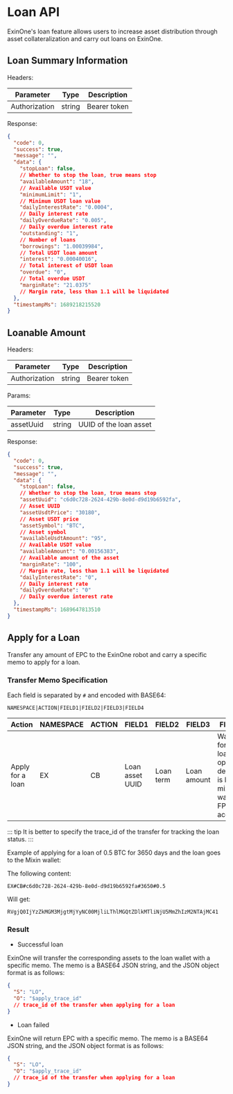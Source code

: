 # Loan API

ExinOne's loan feature allows users to increase asset distribution through asset collateralization and carry out loans
on ExinOne.

## Loan Summary Information

<APIEndpoint method="GET" url="/loan" />

Headers:

| Parameter     | Type   | Description  |
|---------------|--------|--------------|
| Authorization | string | Bearer token |

Response:

```json
{
  "code": 0,
  "success": true,
  "message": "",
  "data": {
    "stopLoan": false,
    // Whether to stop the loan, true means stop
    "availableAmount": "18",
    // Available USDT value
    "minimumLimit": "1",
    // Minimum USDT loan value
    "dailyInterestRate": "0.0004",
    // Daily interest rate
    "dailyOverdueRate": "0.005",
    // Daily overdue interest rate
    "outstanding": "1",
    // Number of loans
    "borrowings": "1.00039984",
    // Total USDT loan amount
    "interest": "0.00040016",
    // Total interest of USDT loan
    "overdue": "0",
    // Total overdue USDT
    "marginRate": "21.0375"
    // Margin rate, less than 1.1 will be liquidated
  },
  "timestampMs": 1689218215520
}
```

## Loanable Amount

<APIEndpoint method="GET" url="/loan/available" />

Headers:

| Parameter     | Type   | Description  |
|---------------|--------|--------------|
| Authorization | string | Bearer token |

Params:

| Parameter | Type   | Description            |
|-----------|--------|------------------------|
| assetUuid | string | UUID of the loan asset |

Response:

```json
{
  "code": 0,
  "success": true,
  "message": "",
  "data": {
    "stopLoan": false,
    // Whether to stop the loan, true means stop
    "assetUuid": "c6d0c728-2624-429b-8e0d-d9d19b6592fa",
    // Asset UUID
    "assetUsdtPrice": "30180",
    // Asset USDT price
    "assetSymbol": "BTC",
    // Asset symbol
    "availableUsdtAmount": "95",
    // Available USDT value
    "availableAmount": "0.00156383",
    // Available amount of the asset
    "marginRate": "100",
    // Margin rate, less than 1.1 will be liquidated
    "dailyInterestRate": "0",
    // Daily interest rate
    "dailyOverdueRate": "0"
    // Daily overdue interest rate
  },
  "timestampMs": 1689647813510
}
```

## Apply for a Loan

Transfer any amount of EPC to the ExinOne robot and carry a specific memo to apply for a loan.

### Transfer Memo Specification

Each field is separated by `#` and encoded with BASE64:

`NAMESPACE|ACTION|FIELD1|FIELD2|FIELD3|FIELD4`

| Action           | NAMESPACE | ACTION | FIELD1          | FIELD2    | FIELD3      | FIELD4                                                                      |
|------------------|-----------|--------|-----------------|-----------|-------------|-----------------------------------------------------------------------------|
| Apply for a loan | EX        | CB     | Loan asset UUID | Loan term | Loan amount | Wallet for the loan, optional, default is M: mixin wallet. FP: fund account |

::: tip
It is better to specify the trace_id of the transfer for tracking the loan status.
:::

Example of applying for a loan of 0.5 BTC for 3650 days and the loan goes to the Mixin wallet:

The following content:

```
EX#CB#c6d0c728-2624-429b-8e0d-d9d19b6592fa#3650#0.5
```

Will get:

```
RVgjQ0IjYzZkMGM3MjgtMjYyNC00MjliLThlMGQtZDlkMTliNjU5MmZhIzM2NTAjMC41
```

### Result

- Successful loan

ExinOne will transfer the corresponding assets to the loan wallet with a specific memo. The memo is a BASE64 JSON
string, and the JSON object format is as follows:

```json
{
  "S": "LO",
  "O": "$apply_trace_id"
  // trace_id of the transfer when applying for a loan
}
```

- Loan failed

ExinOne will return EPC with a specific memo. The memo is a BASE64 JSON string, and the JSON object format is as
follows:

```json
{
  "S": "LO",
  "O": "$apply_trace_id"
  // trace_id of the transfer when applying for a loan
}
```
